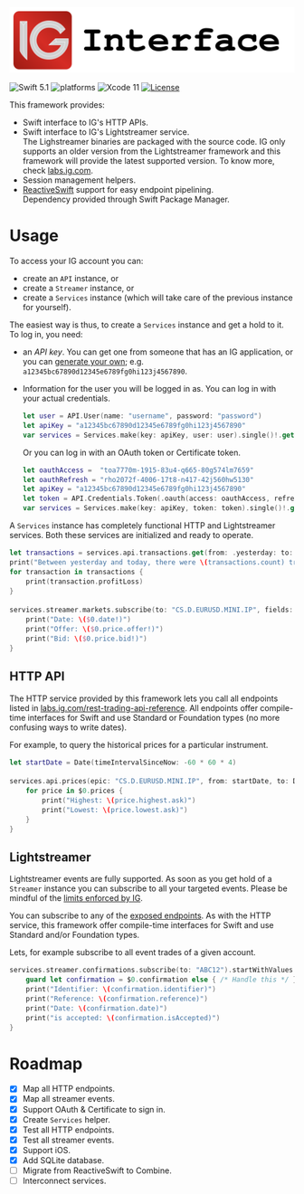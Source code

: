 <p align="center">
    <img src="Assets/IG.svg" alt="Codable CSV"/>
</p>

![Swift 5.1](https://img.shields.io/badge/Swift-5.1-orange.svg) ![platforms](https://img.shields.io/badge/platforms-macOS%20%7C%20iOS-lightgrey.svg) ![Xcode 11](https://img.shields.io/badge/Xcode-11-blueviolet.svg) [![License](http://img.shields.io/:license-mit-blue.svg)](http://doge.mit-license.org)

This framework provides:

-   Swift interface to IG's HTTP APIs.
-   Swift interface to IG's Lightstreamer service.
    <br>The Lighstreamer binaries are packaged with the source code. IG only supports an older version from the Lightstreamer framework and this framework will provide the latest supported version. To know more, check [labs.ig.com](https://labs.ig.com/lightstreamer-downloads).
-   Session management helpers.
-   [ReactiveSwift](https://github.com/ReactiveCocoa/ReactiveSwift) support for easy endpoint pipelining.
    <br>Dependency provided through Swift Package Manager.

# Usage

To access your IG account you can:

-   create an `API` instance, or
-   create a `Streamer` instance, or
-   create a `Services` instance (which will take care of the previous instance for yourself).

The easiest way is thus, to create a `Services` instance and get a hold to it. To log in, you need:

-   an _API key_.
    You can get one from someone that has an IG application, or you can [generate your own](https://labs.ig.com/gettingstarted); e.g. `a12345bc67890d12345e6789fg0hi123j4567890`.
-   Information for the user you will be logged in as.
    You can log in with your actual credentials.

    ```swift
    let user = API.User(name: "username", password: "password")
    let apiKey = "a12345bc67890d12345e6789fg0hi123j4567890"
    var services = Services.make(key: apiKey, user: user).single()!.get()
    ```

    Or you can log in with an OAuth token or Certificate token.

    ```swift
    let oauthAccess =  "toa7770m-1915-83u4-q665-80g574lm7659"
    let oauthRefresh = "rho2072f-4006-17t8-n417-42j560hw5130"
    let apiKey = "a12345bc67890d12345e6789fg0hi123j4567890"
    let token = API.Credentials.Token(.oauth(access: oauthAccess, refresh: oauthRefresh, scope: "profile", type: "Bearer"), .expiresIn: 60))
    var services = Services.make(key: apiKey, token: token).single()!.get()
    ```

A `Services` instance has completely functional HTTP and Lightstreamer services. Both these services are initialized and ready to operate.

```swift
let transactions = services.api.transactions.get(from: .yesterday: to: Date()).single()!.get()
print("Between yesterday and today, there were \(transactions.count) transactions")
for transaction in transactions {
    print(transaction.profitLoss)
}

services.streamer.markets.subscribe(to: "CS.D.EURUSD.MINI.IP", fields: [.bid, .offer, .date]).startWithValues {
    print("Date: \($0.date!)")
    print("Offer: \($0.price.offer!)")
    print("Bid: \($0.price.bid!)")
}
```

## HTTP API

The HTTP service provided by this framework lets you call all endpoints listed in [labs.ig.com/rest-trading-api-reference](https://labs.ig.com/rest-trading-api-reference). All endpoints offer compile-time interfaces for Swift and use Standard or Foundation types (no more confusing ways to write dates).

For example, to query the historical prices for a particular instrument.

```swift
let startDate = Date(timeIntervalSinceNow: -60 * 60 * 4)

services.api.prices(epic: "CS.D.EURUSD.MINI.IP", from: startDate, to: Date(), resolution: .minute).startWithValues {
    for price in $0.prices {
        print("Highest: \(price.highest.ask)")
        print("Lowest: \(price.lowest.ask)")
    }
}
```

## Lightstreamer

Lightstreamer events are fully supported. As soon as you get hold of a `Streamer` instance you can subscribe to all your targeted events. Please be mindful of the [limits enforced by IG](https://labs.ig.com/faq#limits).

You can subscribe to any of the [exposed endpoints](https://labs.ig.com/streaming-api-reference). As with the HTTP service, this framework offer compile-time interfaces for Swift and use Standard and/or Foundation types.

Lets, for example subscribe to all event trades of a given account.

```swift
services.streamer.confirmations.subscribe(to: "ABC12").startWithValues {
    guard let confirmation = $0.confirmation else { /* Handle this */ }
    print("Identifier: \(confirmation.identifier)")
    print("Reference: \(confirmation.reference)")
    print("Date: \(confirmation.date)")
    print("is accepted: \(confirmation.isAccepted)")
}
```

# Roadmap

-   [x] Map all HTTP endpoints.
-   [x] Map all streamer events.
-   [x] Support OAuth & Certificate to sign in.
-   [x] Create `Services` helper.
-   [x] Test all HTTP endpoints.
-   [x] Test all streamer events.
-   [x] Support iOS.
-   [x] Add SQLite database.
-   [ ] Migrate from ReactiveSwift to Combine.
-   [ ] Interconnect services.
